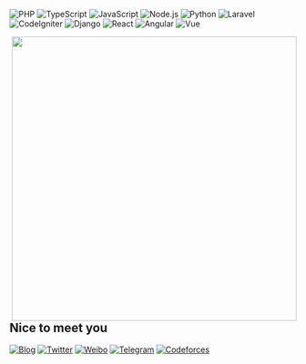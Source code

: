 ![PHP](https://img.shields.io/badge/-PHP-777BB4?style=flat-square&logo=PHP&logoColor=fff) 
![TypeScript](https://img.shields.io/badge/-TypeScript-007ACC?style=flat-square&logo=TypeScript&logoColor=fff) 
![JavaScript](https://img.shields.io/badge/-JavaScript-F7DF1E?style=flat-square&logo=JavaScript&logoColor=000)
![Node.js](https://img.shields.io/badge/-Node.js-339933?style=flat-square&logo=Node.js&logoColor=fff)
![Python](https://img.shields.io/badge/-Python-3776AB?style=flat-square&logo=Python&logoColor=fff)
![Laravel](https://img.shields.io/badge/-Laravel-47848F?style=flat-square&logo=Laravel&logoColor=fff)
![CodeIgniter](https://img.shields.io/badge/-CodeIgniter-777BB4?style=flat-square&logo=CodeIgniter&logoColor=fff)
![Django](https://img.shields.io/badge/-Django-47848F?style=flat-square&logo=Django&logoColor=fff)
![React](https://img.shields.io/badge/-React-61DAFB?style=flat-square&logo=React&logoColor=fff)
![Angular](https://img.shields.io/badge/-Angular-339933?style=flat-square&logo=Angular&logoColor=fff)
![Vue](https://img.shields.io/badge/-Vue.js-007ACC?style=flat-square&logo=Vue.js&logoColor=fff)
 
<a href="https://github.com/mg7dev?tab=repositories">
  <img align="right" src="https://github-readme-stats.vercel.app/api?username=mg7dev&show_icons=true&hide_border=true&hide_rank=true&card_width=100" width="500px" />
</a>

## Nice to meet you

[![Blog](https://img.shields.io/badge/-kasagames.com-4B8BF5?style=flat-square&logo=Blogger&logoColor=fff)](https://kasagames.com) 
[![Twitter](https://img.shields.io/badge/-@__yume__maruyama-1DA1F2?style=flat-square&logo=Blogger&logoColor=fff)](http://) 
[![Weibo](https://img.shields.io/badge/-weibo.com/returnnnn-E6162D?style=flat-square&logo=sina-Blogger&logoColor=fff)](https://weibo.com/returnnnn) 
[![Telegram](https://img.shields.io/badge/-@yume__maruyama-2CA5E0?style=flat-square&logo=Blogger&logoColor=fff)](https://t.me/yume_maruyama) 
[![Codeforces](https://img.shields.io/badge/-@kirainmoe-269539?style=flat-square&logo=Blogger&logoColor=fff)](https://codeforces.com/profile/kirainmoe)
